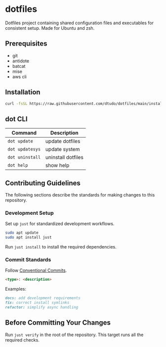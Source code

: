 # dotfiles

Dotfiles project containing shared configuration files and executables for consistent setup. Made for Ubuntu and zsh.

## Prerequisites

- git
- antidote
- batcat
- mise
- aws cli

## Installation

```bash
curl -fsSL https://raw.githubusercontent.com/dtudo/dotfiles/main/install.sh | bash
```

## dot CLI

| Command         | Description        |
| --------------- | ------------------ |
| `dot update`    | update dotfiles    |
| `dot updatesys` | update system      |
| `dot uninstall` | uninstall dotfiles |
| `dot help`      | show help          |

## Contributing Guidelines

The following sections describe the standards for making changes to this repository.

### Development Setup

Set up `just` for standardized development workflows.

```bash
sudo apt update
sudo apt install just
```

Run `just install` to install the required dependencies.

### Commit Standards

Follow [Conventional Commits](https://www.conventionalcommits.org/en/v1.0.0/).

```markdown
<type>: <description>
```

Examples:

```markdown
docs: add development requirements
fix: correct install symlinks
refactor: simplify async handling
```

## Before Committing Your Changes

Run `just verify` in the root of the repository. This target runs all the required checks.
